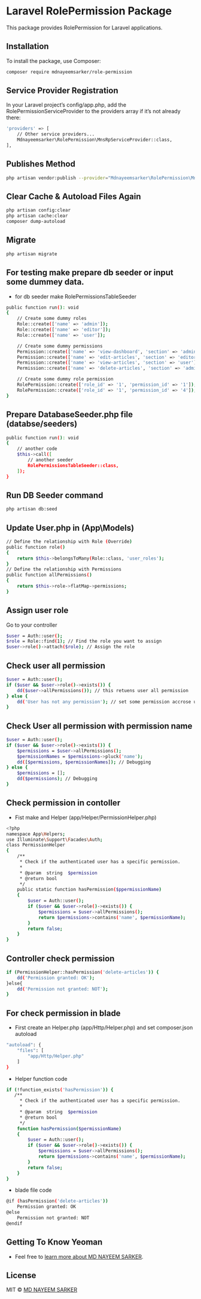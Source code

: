 # Laravel RolePermission Package

This package provides RolePermission for Laravel applications.

## Installation

To install the package, use Composer:

```bash
composer require mdnayeemsarker/role-permission
```

## Service Provider Registration
In your Laravel project’s config/app.php, add the RolePermissionServiceProvider to the providers array if it’s not already there:
```bash
'providers' => [
    // Other service providers...
    Mdnayeemsarker\RolePermission\MnsRpServiceProvider::class,
],
```

## Publishes Method
```bash
php artisan vendor:publish --provider="Mdnayeemsarker\RolePermission\MnsRpServiceProvider"
```

## Clear Cache & Autoload Files Again
```bash
php artisan config:clear
php artisan cache:clear
composer dump-autoload
```

## Migrate 
```bash
php artisan migrate
```

## For testing make prepare db seeder or input some dummey data.
* for db seeder make RolePermissionsTableSeeder
```bash
public function run(): void
{
    // Create some dummy roles
    Role::create(['name' => 'admin']);
    Role::create(['name' => 'editor']);
    Role::create(['name' => 'user']);

    // Create some dummy permissions
    Permission::create(['name' => 'view-dashboard', 'section' => 'admin']);
    Permission::create(['name' => 'edit-articles', 'section' => 'editor']);
    Permission::create(['name' => 'view-articles', 'section' => 'user']);
    Permission::create(['name' => 'delete-articles', 'section' => 'admin']);

    // Create some dummy role permission
    RolePermission::create(['role_id' => '1', 'permission_id' => '1']);
    RolePermission::create(['role_id' => '1', 'permission_id' => '4']);
}
```

## Prepare DatabaseSeeder.php file (databse/seeders)
```bash
public function run(): void
{
    // another code
    $this->call([
        // another seeder
        RolePermissionsTableSeeder::class,
    ]);
}
```
## Run DB Seeder command
```bash
php artisan db:seed
```

## Update User.php in (App\Models)
```bash
// Define the relationship with Role (Override)
public function role()
{
    return $this->belongsToMany(Role::class, 'user_roles');
}
// Define the relationship with Permissions
public function allPermissions()
{
    return $this->role->flatMap->permissions;
}
```

## Assign user role
Go to your controller
```bash
$user = Auth::user();
$role = Role::find(1); // Find the role you want to assign
$user->role()->attach($role); // Assign the role
```

## Check user all permission
```bash
$user = Auth::user();
if ($user && $user->role()->exists()) {
    dd($user->allPermissions()); // this retuens user all permission
} else {
    dd('User has not any permission'); // set some permission accrose user and check 
}
```

## Check User all permission with permission name
```bash
$user = Auth::user();
if ($user && $user->role()->exists()) {
    $permissions = $user->allPermissions();
    $permissionNames = $permissions->pluck('name');
    dd([$permissions, $permissionNames]); // Debugging
} else {
    $permissions = [];
    dd($permissions); // Debugging
}
```

## Check permission in contoller 
* Fist make and Helper (app/Helper/PermissionHelper.php)
```bash
<?php
namespace App\Helpers;
use Illuminate\Support\Facades\Auth;
class PermissionHelper
{
    /**
     * Check if the authenticated user has a specific permission.
     *
     * @param  string  $permission
     * @return bool
     */
    public static function hasPermission($ppermissionName)
    {
        $user = Auth::user();
        if ($user && $user->role()->exists()) {
            $permissions = $user->allPermissions();
            return $permissions->contains('name', $permissionName);
        }
        return false;
    }
}
```

## Controller check permission
```bash
if (PermissionHelper::hasPermission('delete-articles')) {
    dd('Permission granted: OK');
}else{
    dd('Permission not granted: NOT');
}
```

## For check permission in blade
* First create an Helper.php (app/Http/Helper.php) and set composer.json autoload
```bash
"autoload": {
    "files": [
        "app/Http/Helper.php"
    ]
}
```

* Helper function code
```bash
if (!function_exists('hasPermission')) {
   /**
     * Check if the authenticated user has a specific permission.
     *
     * @param  string  $permission
     * @return bool
     */
    function hasPermission($permissionName)
    {
        $user = Auth::user();
        if ($user && $user->role()->exists()) {
            $permissions = $user->allPermissions();
            return $permissions->contains('name', $permissionName);
        }
        return false;
    }
}
```

* blade file code
```bash
@if (hasPermission('delete-articles'))
    Permission granted: OK
@else
    Permission not granted: NOT 
@endif
```

## Getting To Know Yeoman

* Feel free to [learn more about MD NAYEEM SARKER](https://github.com/mdnayeemsarker).


## License

MIT © [MD NAYEEM SARKER](https://github.com/mdnayeemsarker)